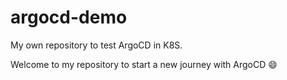 # argocd-demo
My own repository to test ArgoCD in K8S.

Welcome to my repository to start a new journey with ArgoCD :smile:

